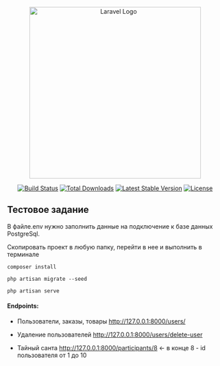 <p align="center"><a href="https://laravel.com" target="_blank"><img src="https://raw.githubusercontent.com/laravel/art/master/logo-lockup/5%20SVG/2%20CMYK/1%20Full%20Color/laravel-logolockup-cmyk-red.svg" width="400" alt="Laravel Logo"></a></p>

<p align="center">
<a href="https://github.com/laravel/framework/actions"><img src="https://github.com/laravel/framework/workflows/tests/badge.svg" alt="Build Status"></a>
<a href="https://packagist.org/packages/laravel/framework"><img src="https://img.shields.io/packagist/dt/laravel/framework" alt="Total Downloads"></a>
<a href="https://packagist.org/packages/laravel/framework"><img src="https://img.shields.io/badge/Laravel-9.x-blue" alt="Latest Stable Version"></a>
<a href="https://packagist.org/packages/laravel/framework"><img src="https://img.shields.io/packagist/l/laravel/framework" alt="License"></a>
</p>

## Тестовое задание

В файле.env нужно заполнить данные на подключение к базе данных PostgreSql.

Скопировать проект в любую папку, перейти в нее и выполнить в терминале
```
composer install
```

```
php artisan migrate --seed
```

```
php artisan serve
```

#### Endpoints:
- Пользователи, заказы, товары http://127.0.0.1:8000/users/
- Удаление пользователей http://127.0.0.1:8000/users/delete-user


- Тайный санта http://127.0.0.1:8000/participants/8 <- в конце 8 - id пользователя от 1 до 10
